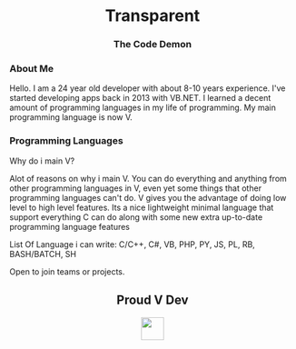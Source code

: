 <div align="center">
  <h1> Transparent </h1>
  <h3> The Code Demon </h3>
</div>

### About Me
Hello. I am a 24 year old developer with about 8-10 years experience. I've started developing apps back in 2013 with VB.NET. I learned a decent amount of programming languages in my life of programming. My main programming language is now V.

### Programming Languages
Why do i main V?

Alot of reasons on why i main V. You can do everything and anything from other programming languages in V, even yet some things that other programming languages can't do. V gives you the advantage of doing low level to high level features. Its a nice lightweight minimal language that support everything C can do along with some new extra up-to-date programming language features

List Of Language i can write:
C/C++, C#, VB, PHP, PY, JS, PL, RB, BASH/BATCH, SH

Open to join teams or projects. 
<div align="center">
  <h2> Proud V Dev </h2>
  <img width="40" src="https://raw.githubusercontent.com/vlang/v-logo/master/dist/v-logo.svg?sanitize=true">
</div>
